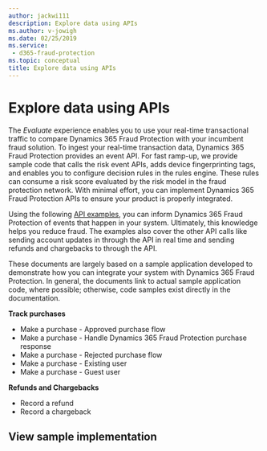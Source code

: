 ```yaml
---
author: jackwi111
description: Explore data using APIs
ms.author: v-jowigh
ms.date: 02/25/2019
ms.service:
 - d365-fraud-protection
ms.topic: conceptual
title: Explore data using APIs
---
```



# Explore data using APIs

The *Evaluate* experience enables you to use your real-time transactional traffic to compare Dynamics 365 Fraud Protection with your incumbent fraud solution. To ingest your real-time transaction data, Dynamics 365 Fraud Protection provides an event API. For fast ramp-up, we provide sample code that calls the risk event APIs, adds device fingerprinting tags, and enables you to configure decision rules in the rules engine. These rules can consume a risk score evaluated by the risk model in the fraud protection network. With minimal effort, you can implement Dynamics 365 Fraud Protection APIs to ensure your product is properly integrated. 

Using the following [API examples](https://github.com/Microsoft/Dynamics-365-Fraud-Protection-Samples), you can inform Dynamics 365 Fraud Protection of events that happen in your system. Ultimately, this knowledge helps you reduce fraud. The examples also cover the other API calls like sending account updates in through the API in real time and sending refunds and chargebacks to through the API.

These documents are largely based on a sample application developed to demonstrate how you can integrate your system with Dynamics 365 Fraud Protection. In general, the documents link to actual sample application code, where possible; otherwise, code samples exist directly in the documentation.

**Track purchases**
- Make a purchase - Approved purchase flow
- Make a purchase - Handle Dynamics 365 Fraud Protection purchase response
- Make a purchase - Rejected purchase flow
- Make a purchase - Existing user
- Make a purchase - Guest user

**Refunds and Chargebacks**
- Record a refund
- Record a chargeback

## View sample implementation
